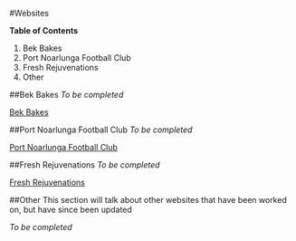 #Websites

**Table of Contents**
1. Bek Bakes
2. Port Noarlunga Football Club
3. Fresh Rejuvenations
4. Other
 
##Bek Bakes
_To be completed_

[Bek Bakes](http://www.bekbakes.com)

##Port Noarlunga Football Club
_To be completed_

[Port Noarlunga Football Club](http://www.pnfc.org.au)

##Fresh Rejuvenations
_To be completed_

[Fresh Rejuvenations](http://freshrejuvenations.github.io/site/)

##Other
This section will talk about other websites that have been worked on, but have since been updated

_To be completed_

